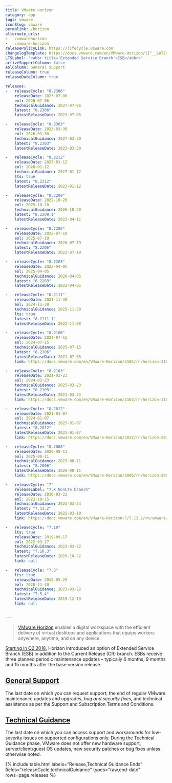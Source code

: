 ```yaml
---
title: VMware Horizon
category: app
tags: vmware
iconSlug: vmware
permalink: /horizon
alternate_urls:
-   /vmwarehorizon
-   /vmware-horizon
releasePolicyLink: https://lifecycle.vmware.com
changelogTemplate: https://docs.vmware.com/en/VMware-Horizon/{{"__LATEST__"|replace_first:'.','-'}}/rn/vmware-horizon-{{"__LATEST__"|replace_first:'.','-'|replace:'.',''}}-release-notes/index.html
LTSLabel: "<abbr title='Extended Service Branch'>ESB</abbr>"
activeSupportColumn: false
eolColumn: General Support
releaseColumn: true
releaseDateColumn: true

releases:
-   releaseCycle: "8.2306"
    releaseDate: 2023-07-06
    eol: 2026-07-06
    technicalGuidance: 2027-07-06
    latest: "8.2306"
    latestReleaseDate: 2023-07-06

-   releaseCycle: "8.2303"
    releaseDate: 2023-03-30
    eol: 2026-03-30
    technicalGuidance: 2027-03-30
    latest: "8.2303"
    latestReleaseDate: 2023-03-30

-   releaseCycle: "8.2212"
    releaseDate: 2023-01-12
    eol: 2026-01-12
    technicalGuidance: 2027-01-12
    lts: true
    latest: "8.2212"
    latestReleaseDate: 2023-01-12

-   releaseCycle: "8.2209"
    releaseDate: 2022-10-20
    eol: 2025-10-20
    technicalGuidance: 2026-10-20
    latest: "8.2209.1"
    latestReleaseDate: 2023-04-11

-   releaseCycle: "8.2206"
    releaseDate: 2022-07-19
    eol: 2025-07-19
    technicalGuidance: 2026-07-19
    latest: "8.2206"
    latestReleaseDate: 2022-07-19

-   releaseCycle: "8.2203"
    releaseDate: 2022-04-05
    eol: 2025-04-05
    technicalGuidance: 2026-04-05
    latest: "8.2203"
    latestReleaseDate: 2022-04-05

-   releaseCycle: "8.2111"
    releaseDate: 2021-11-30
    eol: 2024-11-30
    technicalGuidance: 2025-11-30
    lts: true
    latest: "8.2111.1"
    latestReleaseDate: 2022-11-08

-   releaseCycle: "8.2106"
    releaseDate: 2021-07-15
    eol: 2024-07-15
    technicalGuidance: 2025-07-15
    latest: "8.2106"
    latestReleaseDate: 2021-07-05
    link: https://docs.vmware.com/en/VMware-Horizon/2106/rn/horizon-2106-release-notes.html

-   releaseCycle: "8.2103"
    releaseDate: 2021-03-23
    eol: 2024-03-23
    technicalGuidance: 2025-03-23
    latest: "8.2103"
    latestReleaseDate: 2021-03-23
    link: https://docs.vmware.com/en/VMware-Horizon/2103/rn/horizon-2103-release-notes.html

-   releaseCycle: "8.2012"
    releaseDate: 2021-01-07
    eol: 2024-01-07
    technicalGuidance: 2025-01-07
    latest: "8.2012"
    latestReleaseDate: 2021-01-07
    link: https://docs.vmware.com/en/VMware-Horizon/2012/rn/horizon-2012-release-notes.html

-   releaseCycle: "8.2006"
    releaseDate: 2020-08-11
    eol: 2025-08-11
    technicalGuidance: 2027-08-11
    latest: "8.2006"
    latestReleaseDate: 2020-08-11
    link: https://docs.vmware.com/en/VMware-Horizon/2006/rn/horizon-2006-release-notes.html

-   releaseCycle: "7"
    releaseLabel: "7.X NonLTS branch"
    releaseDate: 2016-03-22
    eol: 2022-10-15
    technicalGuidance: 2023-03-23
    latest: "7.13.2"
    latestReleaseDate: 2022-03-10
    link: https://docs.vmware.com/en/VMware-Horizon-7/7.13.2/rn/vmware-horizon-7-7132-release-notes/index.html

-   releaseCycle: "7.10"
    lts: true
    releaseDate: 2019-09-17
    eol: 2022-03-17
    technicalGuidance: 2023-03-22
    latest: "7.10.3"
    latestReleaseDate: 2020-10-22
    link: null

-   releaseCycle: "7.5"
    lts: true
    releaseDate: 2018-05-29
    eol: 2020-11-30
    technicalGuidance: 2023-03-22
    latest: "7.5.4"
    latestReleaseDate: 2019-12-19
    link: null


---
```


> [VMware Horizon](https://www.vmware.com/products/horizon.html) enables a digital workspace with the efficient delivery of virtual desktops and applications that equips workers anywhere, anytime, and on any device.

[Starting in Q2 2018,](https://kb.vmware.com/s/article/52845) Horizon introduced an option of Extended Service Branch (ESB) in addition to the Current Release (CR) branch.  ESBs receive three planned periodic maintenance updates – typically 6 months, 9 months and 15 months after the base version release.

## [General Support](https://lifecycle.vmware.com/)

The last date on which you can request support; the end of regular VMware maintenance updates and
upgrades, _bug and security fixes,_ and technical assistance as per the Support and Subscription
Terms and Conditions.

## [Technical Guidance](https://www.vmware.com/support/lifecycle-policies.html)

The last date on which you can access support and workarounds for low-severity issues on supported
configurations only. During the Technical Guidance phase, VMware does not offer new hardware
support, server/client/guest OS updates, new security patches or bug fixes unless otherwise noted.

{% include table.html
   labels="Release,Technical Guidance Ends"
   fields="releaseCycle,technicalGuidance"
   types="raw,end-date"
   rows=page.releases %}
